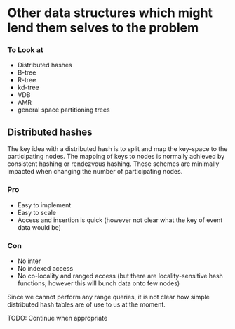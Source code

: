 # Other data structures which might lend them selves to the problem

### To Look at

* Distributed hashes
* B-tree
* R-tree
* kd-tree
* VDB
* AMR
* general space partitioning trees


## Distributed hashes

The key idea with a distributed hash is to split and map the key-space to
the participating nodes. The mapping of keys to nodes is normally achieved
by consistent hashing or rendezvous hashing. These schemes are minimally impacted
when changing the number of participating nodes.

### Pro
* Easy to implement
* Easy to scale
* Access and insertion is quick (however not clear what the key of event data would be)

### Con
* No inter
* No indexed access
* No co-locality and ranged access (but there are locality-sensitive hash functions;
  however this will bunch data onto few nodes)

Since we cannot perform any range queries, it is not clear how simple distributed
hash tables are of use to us at the moment.

TODO: Continue when appropriate
